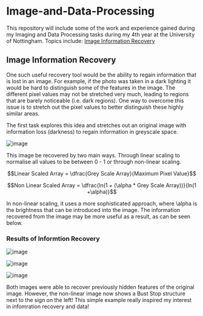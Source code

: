 # Image-and-Data-Processing
This repository will include some of the work and experience gained during my Imaging and Data Processing tasks during my 4th year at the University of Nottingham. 
Topics include: [Image Information Recovery](###-results-of-image-recovery) 

## Image Information Recovery
One such useful recovery tool would be the ability to regain information that is lost in an image. For example, if the photo was taken in a dark lighting it would be hard to distinguish some of the features in the image. 
The different pixel values may not be stretched very much, leading to regions that are barely noticeable (i.e. dark regions). One way to overcome this issue is to stretch out the pixel values to better distinguish these highly similar areas. 

The first task explores this idea and stretches out an original image with information loss (darkness) to regain information in greyscale space. 

![image](https://github.com/user-attachments/assets/ab5106c7-b750-488b-a3a5-f490538ec539)


This image be recovered by two main ways. Through linear scaling to normalise all values to be between 0 - 1 or through non-linear scaling. 

$$Linear Scaled Array = \dfrac{Grey Scale Array}{Maximum Pixel Value}$$

$$Non Linear Scaled Array = \dfrac{ln(1 + (\alpha * Grey Scale Array))}{ln(1 +\alpha)}$$

In non-linear scaling, it uses a more sophisticated approach, where \alpha is the brightness that can be introduced into the image. The information recovered from the image may be more useful as a result, as can be seen below. 

### Results of Informtion Recovery
![image](https://github.com/user-attachments/assets/8a21a57d-bdf4-4f77-a7cb-14129c203c20)

![image](https://github.com/user-attachments/assets/fce97547-ff12-4fc5-a2e5-4e3a3cfbbcd9)

![image](https://github.com/user-attachments/assets/024fd36d-ce0c-4f6a-a1e0-53a3cb5b4023)

Both images were able to recover previously hidden features of the original image. However, the non-linear image now shows a Bust Stop structure next to the sign  on the left! 
This simple example really inspired my interest in infomration recovery and data!



